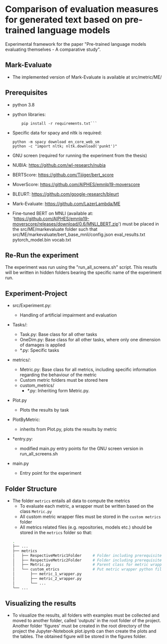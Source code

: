 # Comparison of evaluation measures for generated text based on pre-trained language models

Experimental framework for the paper "Pre-trained language models evaluating themselves - A comparative study".


## Mark-Evaluate
 - The implemented version of Mark-Evaluate is available at src/metric/ME/

## Prerequisites
- python 3.8
- python libraries:
    ``` pip install --upgrade pip
        pip install -r requirements.txt```
    
- Specific data for spacy and nltk is required:
    ```
    python -m spacy download en_core_web_sm
    python -c "import nltk; nltk.download('punkt')"
    ```
- GNU screen (required for running the experiment from the thesis)

- NUBIA: https://github.com/wl-research/nubia
- BERTScore: https://github.com/Tiiiger/bert_score
- MoverScore: https://github.com/AIPHES/emnlp19-moverscore
- BLEURT: https://github.com/google-research/bleurt
- Mark-Evaluate: https://github.com/LazerLambda/ME

- Fine-tuned BERT on MNLI (available at: 'https://github.com/AIPHES/emnlp19-moverscore/releases/download/0.6/MNLI_BERT.zip') 
    must be placed in the src/ME/markevaluate folder such that 
    src/ME/markevaluate/bert_base_mnli/config.json eval_results.txt pytorch_model.bin vocab.txt


## Re-Run the experiment

The experiment was run using the "run_all_screens.sh" script. This resutls will be written in hidden folders bearing the specific name of the experiment run.

## Experiment-Project

- src/Experiment.py:
    - Handling of artificial impairment and evaluation
- Tasks/:
    - Task.py: Base class for all other tasks
    - OneDim.py: Base class for all other tasks, where only one dimension of damages is applied
    - *.py: Specific tasks
- metrics/:
    - Metric.py: Base class for all metrics, including specific information regarding the behaviour of the metric
    - Custom metric folders must be stored here
    - custom_metrics/
        - *.py: Inheriting form Metric.py.
- Plot.py
    - Plots the results by task
- PlotByMetric:
    - inherits from Plot.py, plots the results by metric

- *entry.py:
    - modified main.py entry points for the GNU screen version in run_all_screens.sh
- main.py
    - Entry point for the experiment

## Folder Structure
- The folder `metrics` entails all data to compute the metrics
    - To evaluate each metric, a wrapper must be written based on the class  `Metric.py`
    - All custom metric wrapper files must be stored in the `custom metrics` folder
    - All metrics related files (e.g. repositories, models etc.) should be stored in the `metrics` folder so that:
    ```bash
    .
    ├── ...
    ├── metrics
    │   ├── RespectiveMetric1Folder     # Folder including prerequisites for metric_1_wrapper.py
    │   ├── RespectiveMetric2Folder     # Folder including prerequisites for metric_2_wrapper.py
    │   ├── Metric.py                   # Parent class for metric wrappers
    │   └── custom_etrics               # Put metric wrapper python files here
    │       ├── metric_1_wrapper.py
    │       ├── metric_2_wrapper.py
    │       └── ...
    └── ...
    ``` 

## Visualizing the results

- To visualize the results, all folders with examples must be collected and moved to another folder, called 'outputs' in the root folder of the project.
  Another folder 'figures' must be created in the root directory of the project the Jupyter-Notebook plot.ipynb can then create the plots and the tables.
  The obtained figure will be stored in the figures folder.
